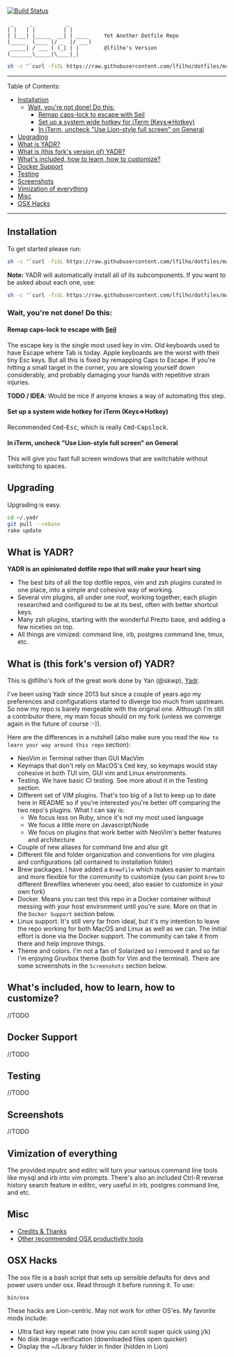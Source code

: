 [![Build Status](https://travis-ci.org/lfilho/dotfiles.svg?branch=master)](https://travis-ci.org/lfilho/dotfiles)

     _     _           _
    | |   | |         | |
    | |___| |_____  __| | ____     Yet Another Dotfile Repo
    |_____  (____ |/ _  |/ ___)
     _____| / ___ ( (_| | |        @lfilho's Version
    (_______\_____|\____|_|

```bash
sh -c "`curl -fsSL https://raw.githubusercontent.com/lfilho/dotfiles/master/install.sh`"
```

---
<!-- START doctoc generated TOC please keep comment here to allow auto update -->
<!-- DON'T EDIT THIS SECTION, INSTEAD RE-RUN doctoc TO UPDATE -->
Table of Contents:

- [Installation](#installation)
  - [Wait, you're not done! Do this:](#wait-youre-not-done-do-this)
    - [Remap caps-lock to escape with Seil](#remap-caps-lock-to-escape-with-seil)
    - [Set up a system wide hotkey for iTerm (Keys=>Hotkey)](#set-up-a-system-wide-hotkey-for-iterm-keyshotkey)
    - [In iTerm, uncheck "Use Lion-style full screen" on General](#in-iterm-uncheck-use-lion-style-full-screen-on-general)
- [Upgrading](#upgrading)
- [What is YADR?](#what-is-yadr)
- [What is (this fork's version of) YADR?](#what-is-this-forks-version-of-yadr)
- [What's included, how to learn, how to customize?](#whats-included-how-to-learn-how-to-customize)
- [Docker Support](#docker-support)
- [Testing](#testing)
- [Screenshots](#screenshots)
- [Vimization of everything](#vimization-of-everything)
- [Misc](#misc)
- [OSX Hacks](#osx-hacks)

<!-- END doctoc generated TOC please keep comment here to allow auto update -->

---

## Installation

To get started please run:

```bash
sh -c "`curl -fsSL https://raw.githubusercontent.com/lfilho/dotfiles/master/install.sh`"
```

**Note:** YADR will automatically install all of its subcomponents. If you want to be asked
about each one, use:

```bash
sh -c "`curl -fsSL https://raw.githubusercontent.com/lfilho/dotfiles/master/install.sh`" -s ask
```
### Wait, you're not done! Do this:

#### Remap caps-lock to escape with [Seil](https://pqrs.org/osx/karabiner/seil.html.en)

The escape key is the single most used key in vim.  Old keyboards used to have Escape where Tab is today. Apple keyboards are the worst with their tiny Esc keys. But all this is fixed by remapping Caps to Escape. If you're hitting a small target in the corner, you are slowing yourself down considerably, and probably damaging your hands with repetitive strain injuries.

**TODO / IDEA**: Would be nice if anyone knows a way of automating this step.

#### Set up a system wide hotkey for iTerm (Keys=>Hotkey)

Recommended <kbd>Cmd</kbd>-<kbd>Esc</kbd>, which is really <kbd>Cmd</kbd>-<kbd>Capslock</kbd>.

#### In iTerm, uncheck "Use Lion-style full screen" on General

This will give you fast full screen windows that are switchable without switching to spaces.

## Upgrading

Upgrading is easy.

```bash
cd ~/.yadr
git pull --rebase
rake update
```

## What is YADR?

**YADR is an opinionated dotfile repo that will make your heart sing**

  * The best bits of all the top dotfile repos, vim and zsh plugins curated in one place, into a simple and cohesive way of working.
  * Several vim plugins, all under one roof, working together, each plugin researched and configured to be at its best, often with better shortcut keys.
  * Many zsh plugins, starting with the wonderful Prezto base, and adding a few niceties on top.
  * All things are vimized: command line, irb, postgres command line, tmux, etc.

## What is (this fork's version of) YADR?

This is @lfilho's fork of the great work done by Yan (@skwp), [Yadr](https://github.com/skwp/dotfiles).

I've been using Yadr since 2013 but since a couple of years ago my preferences and configurations started to diverge too much from upstream. So now my repo is barely mergeable with the original one. Although I'm still a contributor there, my main focus should on my fork (unless we converge again in the future of course :-)).

Here are the differences in a nutshell (also make sure you read the `How to learn your way around this repo` section):

- NeoVim in Terminal rather than GUI MacVim
- Keymaps that don't rely on MacOS's <kbd>Cmd</kbd> key, so keymaps would stay cohesive in both TUI vim, GUI vim and Linux environments.
- Testing. We have basic CI testing. See more about it in the Testing section.
- Different set of VIM plugins. That's too big of a list to keep up to date here in README so if you're interested you're better off comparing the two repo's plugins. What I can say is:
  - We focus less on Ruby, since it's not my most used language
  - We focus a little more on Javascript/Node
  - We focus on plugins that work better with NeoVim's better features and architecture
- Couple of new aliases for command line and also git
- Different file and folder organization and conventions for vim plugins and configurations (all contained to installation folder)
- Brew packages. I have added a `Brewfile` which makes easier to mantain and more flexible for the community to customize (you can point `brew` to different Brewfiles whenever you need; also easier to customize in your own fork)
- Docker. Means you can test this repo in a Docker container without messing with your host environment until you're sure. More on that in the `Docker Support` section below.
- Linux support. It's still very far from ideal, but it's my intention to leave the repo working for both MacOS and Linux as well as we can. The initial effort is done via the Docker support. The community can take it from there and help improve things.
- Theme and colors. I'm not a fan of Solarized so I removed it and so far I'm enjoying Gruvbox theme (both for Vim and the terminal). There are some screenshots in the `Screenshots` section below.

## What's included, how to learn, how to customize?

//TODO

## Docker Support

//TODO

## Testing

//TODO

## Screenshots

//TODO

## Vimization of everything

The provided inputrc and editrc will turn your various command line tools like mysql and irb into vim prompts.
There's also an included Ctrl-R reverse history search feature in editrc, very useful in irb, postgres command line, and etc.

## Misc

* [Credits & Thanks](doc/credits.md)
* [Other recommended OSX productivity tools](doc/osx_tools.md)

## OSX Hacks

The osx file is a bash script that sets up sensible defaults for devs and power users
under osx. Read through it before running it. To use:

    bin/osx

These hacks are Lion-centric. May not work for other OS'es. My favorite mods include:

  * Ultra fast key repeat rate (now you can scroll super quick using j/k)
  * No disk image verification (downloaded files open quicker)
  * Display the ~/Library folder in finder (hidden in Lion)
